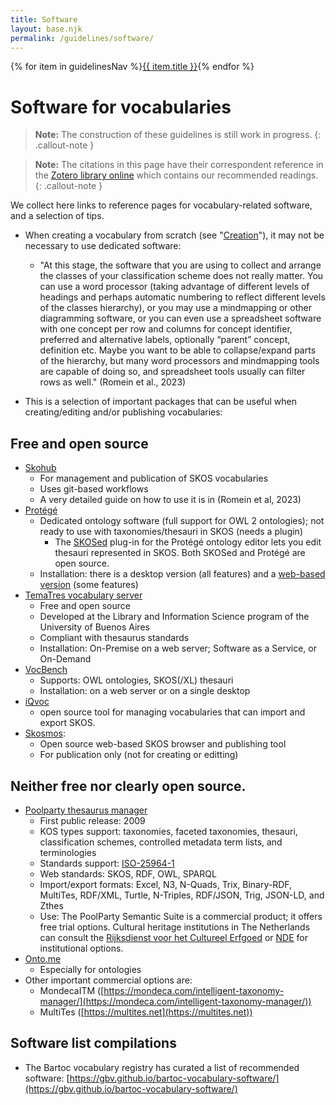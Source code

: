 ```yaml
---
title: Software
layout: base.njk
permalink: /guidelines/software/
---
```

<nav class="localNav">
  {% for item in guidelinesNav %}<a href="{{ item.url }}" class="{% if page.url == item.url %}active{% endif %}">{{ item.title }}</a>{% endfor %}
</nav>

# Software for vocabularies

> **Note:** The construction of these guidelines is still work in progress.
{: .callout-note }

> **Note:** The citations in this page have their correspondent reference in the [Zotero library online](https://www.zotero.org/groups/5970044/fair_vocabularies_learn/library) which contains our recommended readings.
{: .callout-note }


We collect here links to reference pages for vocabulary-related software, and a selection of tips.

- When creating a vocabulary from scratch (see "[Creation](https://registry.vocabs.clariah.nl/guidelines/creation/)"), it may not be necessary to use dedicated software:
	- "At this stage, the software that you are using to collect and arrange the classes of your classification scheme does not really matter. You can use a word processor (taking advantage of different levels of headings and perhaps automatic numbering to reflect different levels of the classes hierarchy), or you may use a mindmapping or other diagramming software, or you can even use a spreadsheet software with one concept per row and columns for concept identifier, preferred and alternative labels, optionally “parent” concept, definition etc. Maybe you want to be able to collapse/expand parts of the hierarchy, but many word processors and mindmapping tools are capable of doing so, and spreadsheet tools usually can filter rows as well." (Romein et al., 2023)

- This is a selection of important packages that can be useful when creating/editing and/or publishing vocabularies:

## Free and open source

- [Skohub](https://skohub.io/)
	- For management and publication of SKOS vocabularies
	- Uses git-based workflows
	- A very detailed guide on how to use it is in (Romein et al, 2023)
- [Protégé](https://protege.stanford.edu/)
	- Dedicated ontology software (full support for OWL 2 ontologies); not ready to use with taxonomies/thesauri in SKOS (needs a plugin)
		- The [SKOSed](https://code.google.com/archive/p/skoseditor/) plug-in for the Protégé ontology editor lets you edit thesauri represented in SKOS. Both SKOSed and Protégé are open source.
	- Installation: there is a desktop version (all features) and a [web-based version](https://webprotege.stanford.edu/) (some features)
- [TemaTres vocabulary server](https://github.com/tematres/TemaTres-Vocabulary-Server)
	- Free and open source
	- Developed at the Library and Information Science program of the University of Buenos Aires
	- Compliant with thesaurus standards
	- Installation: On-Premise on a web server; Software as a Service, or On-Demand
- [VocBench](https://vocbench.uniroma2.it/)
	- Supports: OWL ontologies, SKOS(/XL) thesauri
	- Installation: on a web server or on a single desktop
- [iQvoc](https://iqvoc.net/) 
	- open source tool for managing vocabularies that can import and export SKOS.
- [Skosmos](https://skosmos.org/):
	- Open source web-based SKOS browser and publishing tool
	- For publication only (not for creating or editting)

## Neither free nor clearly open source.

- [Poolparty thesaurus manager](https://www.poolparty.biz/poolparty-thesaurus-manager)
	- First public release: 2009
	- KOS types support: taxonomies, faceted taxonomies, thesauri, classification schemes, controlled metadata term lists, and terminologies
	- Standards support: [ISO-25964-1](https://help.poolparty.biz/8.1/en/poolparty-reference-and-glossary/iso-25964-1-guidelines-for-thesaurus-management-software-and-how-poolparty-maps-to-them.html)
	- Web standards: SKOS, RDF, OWL, SPARQL
	- Import/export formats: Excel, N3, N-Quads, Trix, Binary-RDF, MultiTes, RDF/XML, Turtle, N-Triples, RDF/JSON, Trig, JSON-LD, and Zthes
	- Use: The PoolParty Semantic Suite is a commercial product; it offers free trial options. Cultural heritage institutions in The Netherlands can consult the [Rijksdienst voor het Cultureel Erfgoed](https://www.cultureelerfgoed.nl/actueel/nieuws/2023/09/26/verbinden-van-collecties-met-het-termennetwerk) or [NDE](https://netwerkdigitaalerfgoed.nl/) for institutional options.
- [Onto.me](https://ontome.net/)
	- Especially for ontologies
- Other important commercial options are: 
	- MondecaITM ([https://mondeca.com/intelligent-taxonomy-manager/](https://mondeca.com/intelligent-taxonomy-manager/))
	- MultiTes ([https://multites.net](https://multites.net))

## Software list compilations
- The Bartoc vocabulary registry has curated a list of recommended software: [https://gbv.github.io/bartoc-vocabulary-software/](https://gbv.github.io/bartoc-vocabulary-software/)